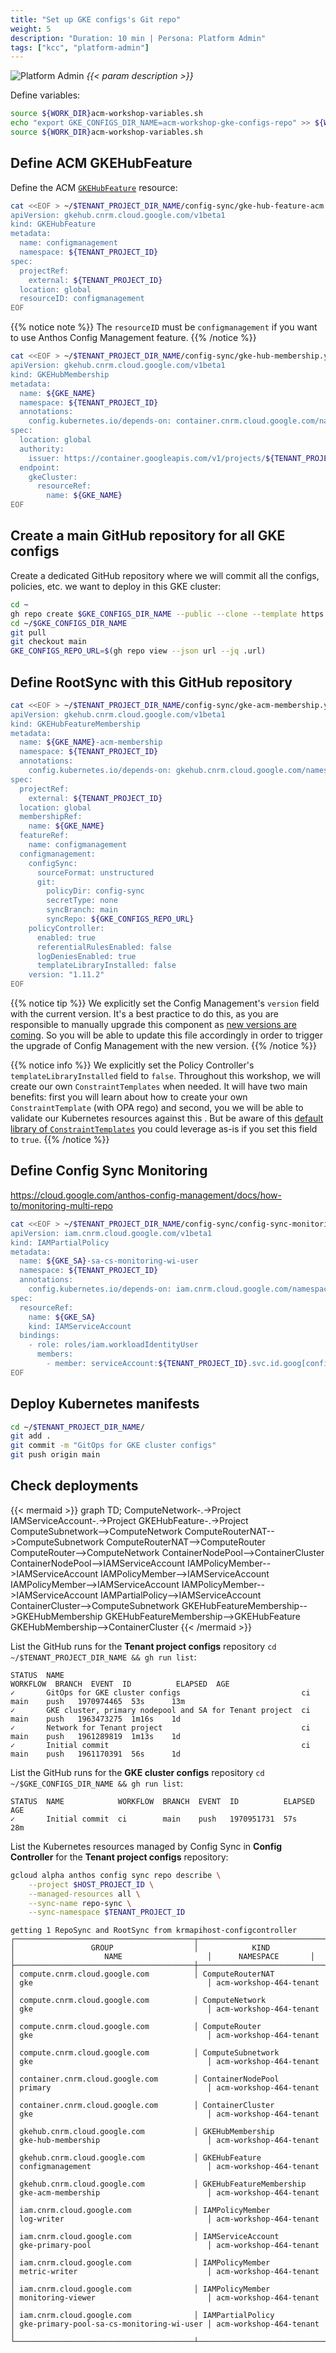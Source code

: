 ```yaml
---
title: "Set up GKE configs's Git repo"
weight: 5
description: "Duration: 10 min | Persona: Platform Admin"
tags: ["kcc", "platform-admin"]
---
```

![Platform Admin](/images/platform-admin.png)
_{{< param description >}}_

Define variables:
```Bash
source ${WORK_DIR}acm-workshop-variables.sh
echo "export GKE_CONFIGS_DIR_NAME=acm-workshop-gke-configs-repo" >> ${WORK_DIR}acm-workshop-variables.sh
source ${WORK_DIR}acm-workshop-variables.sh
```

## Define ACM GKEHubFeature

Define the ACM [`GKEHubFeature`](https://cloud.google.com/config-connector/docs/reference/resource-docs/gkehub/gkehubfeature) resource:
```Bash
cat <<EOF > ~/$TENANT_PROJECT_DIR_NAME/config-sync/gke-hub-feature-acm.yaml
apiVersion: gkehub.cnrm.cloud.google.com/v1beta1
kind: GKEHubFeature
metadata:
  name: configmanagement
  namespace: ${TENANT_PROJECT_ID}
spec:
  projectRef:
    external: ${TENANT_PROJECT_ID}
  location: global
  resourceID: configmanagement
EOF
```
{{% notice note %}}
The `resourceID` must be `configmanagement` if you want to use Anthos Config Management feature.
{{% /notice %}}

```Bash
cat <<EOF > ~/$TENANT_PROJECT_DIR_NAME/config-sync/gke-hub-membership.yaml
apiVersion: gkehub.cnrm.cloud.google.com/v1beta1
kind: GKEHubMembership
metadata:
  name: ${GKE_NAME}
  namespace: ${TENANT_PROJECT_ID}
  annotations:
    config.kubernetes.io/depends-on: container.cnrm.cloud.google.com/namespaces/${TENANT_PROJECT_ID}/ContainerCluster/${GKE_NAME}
spec:
  location: global
  authority:
    issuer: https://container.googleapis.com/v1/projects/${TENANT_PROJECT_ID}/locations/${GKE_LOCATION}/clusters/${GKE_NAME}
  endpoint:
    gkeCluster:
      resourceRef:
        name: ${GKE_NAME}
EOF
```

## Create a main GitHub repository for all GKE configs

Create a dedicated GitHub repository where we will commit all the configs, policies, etc. we want to deploy in this GKE cluster:
```Bash
cd ~
gh repo create $GKE_CONFIGS_DIR_NAME --public --clone --template https://github.com/mathieu-benoit/config-sync-template-repo
cd ~/$GKE_CONFIGS_DIR_NAME
git pull
git checkout main
GKE_CONFIGS_REPO_URL=$(gh repo view --json url --jq .url)
```

## Define RootSync with this GitHub repository 

```Bash
cat <<EOF > ~/$TENANT_PROJECT_DIR_NAME/config-sync/gke-acm-membership.yaml
apiVersion: gkehub.cnrm.cloud.google.com/v1beta1
kind: GKEHubFeatureMembership
metadata:
  name: ${GKE_NAME}-acm-membership
  namespace: ${TENANT_PROJECT_ID}
  annotations:
    config.kubernetes.io/depends-on: gkehub.cnrm.cloud.google.com/namespaces/${TENANT_PROJECT_ID}/GKEHubMembership/${GKE_NAME},gkehub.cnrm.cloud.google.com/namespaces/${TENANT_PROJECT_ID}/GKEHubFeature/configmanagement
spec:
  projectRef:
    external: ${TENANT_PROJECT_ID}
  location: global
  membershipRef:
    name: ${GKE_NAME}
  featureRef:
    name: configmanagement
  configmanagement:
    configSync:
      sourceFormat: unstructured
      git:
        policyDir: config-sync
        secretType: none
        syncBranch: main
        syncRepo: ${GKE_CONFIGS_REPO_URL}
    policyController:
      enabled: true
      referentialRulesEnabled: false
      logDeniesEnabled: true
      templateLibraryInstalled: false
    version: "1.11.2"
EOF
```
{{% notice tip %}}
We explicitly set the Config Management's `version` field with the current version. It's a best practice to do this, as you are responsible to manually upgrade this component as [new versions are coming](https://cloud.google.com/anthos-config-management/docs/release-notes). So you will be able to update this file accordingly in order to trigger the upgrade of Config Management with the new version.
{{% /notice %}}

{{% notice info %}}
We explicitly set the Policy Controller's `templateLibraryInstalled` field to `false`. Throughout this workshop, we will create our own `ConstraintTemplates` when needed. It will have two main benefits: first you will learn about how to create your own `ConstraintTemplate` (with OPA rego) and second, you we will be able to validate our Kubernetes resources against this . But be aware of this [default library of `ConstraintTemplates`](https://cloud.google.com/anthos-config-management/docs/reference/constraint-template-library) you could leverage as-is if you set this field to `true`.
{{% /notice %}}

## Define Config Sync Monitoring

https://cloud.google.com/anthos-config-management/docs/how-to/monitoring-multi-repo

```Bash
cat <<EOF > ~/$TENANT_PROJECT_DIR_NAME/config-sync/config-sync-monitoring-workload-identity-user.yaml
apiVersion: iam.cnrm.cloud.google.com/v1beta1
kind: IAMPartialPolicy
metadata:
  name: ${GKE_SA}-sa-cs-monitoring-wi-user
  namespace: ${TENANT_PROJECT_ID}
  annotations:
    config.kubernetes.io/depends-on: iam.cnrm.cloud.google.com/namespaces/${TENANT_PROJECT_ID}/IAMServiceAccount/${GKE_SA}
spec:
  resourceRef:
    name: ${GKE_SA}
    kind: IAMServiceAccount
  bindings:
    - role: roles/iam.workloadIdentityUser
      members:
        - member: serviceAccount:${TENANT_PROJECT_ID}.svc.id.goog[config-management-monitoring/default]
EOF
```

## Deploy Kubernetes manifests

```Bash
cd ~/$TENANT_PROJECT_DIR_NAME/
git add .
git commit -m "GitOps for GKE cluster configs"
git push origin main
```

## Check deployments

{{< mermaid >}}
graph TD;
  ComputeNetwork-.->Project
  IAMServiceAccount-.->Project
  GKEHubFeature-.->Project
  ComputeSubnetwork-->ComputeNetwork
  ComputeRouterNAT-->ComputeSubnetwork
  ComputeRouterNAT-->ComputeRouter
  ComputeRouter-->ComputeNetwork
  ContainerNodePool-->ContainerCluster
  ContainerNodePool-->IAMServiceAccount
  IAMPolicyMember-->IAMServiceAccount
  IAMPolicyMember-->IAMServiceAccount
  IAMPolicyMember-->IAMServiceAccount
  IAMPolicyMember-->IAMServiceAccount
  IAMPartialPolicy-->IAMServiceAccount
  ContainerCluster-->ComputeSubnetwork
  GKEHubFeatureMembership-->GKEHubMembership
  GKEHubFeatureMembership-->GKEHubFeature
  GKEHubMembership-->ContainerCluster
{{< /mermaid >}}

List the GitHub runs for the **Tenant project configs** repository `cd ~/$TENANT_PROJECT_DIR_NAME && gh run list`:
```Plaintext
STATUS  NAME                                                     WORKFLOW  BRANCH  EVENT  ID          ELAPSED  AGE
✓       GitOps for GKE cluster configs                           ci        main    push   1970974465  53s      13m
✓       GKE cluster, primary nodepool and SA for Tenant project  ci        main    push   1963473275  1m16s    1d
✓       Network for Tenant project                               ci        main    push   1961289819  1m13s    1d
✓       Initial commit                                           ci        main    push   1961170391  56s      1d
```

List the GitHub runs for the **GKE cluster configs** repository `cd ~/$GKE_CONFIGS_DIR_NAME && gh run list`:
```Plaintext
STATUS  NAME            WORKFLOW  BRANCH  EVENT  ID          ELAPSED  AGE
✓       Initial commit  ci        main    push   1970951731  57s      28m
```

List the Kubernetes resources managed by Config Sync in **Config Controller** for the **Tenant project configs** repository:
```Bash
gcloud alpha anthos config sync repo describe \
    --project $HOST_PROJECT_ID \
    --managed-resources all \
    --sync-name repo-sync \
    --sync-namespace $TENANT_PROJECT_ID
```
```Plaintext
getting 1 RepoSync and RootSync from krmapihost-configcontroller
┌────────────────────────────────────────┬────────────────────────────┬───────────────────────────────────────────┬──────────────────────┐
│                 GROUP                  │            KIND            │                    NAME                   │      NAMESPACE       │
├────────────────────────────────────────┼────────────────────────────┼───────────────────────────────────────────┼──────────────────────┤
│ compute.cnrm.cloud.google.com          │ ComputeRouterNAT           │ gke                                       │ acm-workshop-464-tenant │
│ compute.cnrm.cloud.google.com          │ ComputeNetwork             │ gke                                       │ acm-workshop-464-tenant │
│ compute.cnrm.cloud.google.com          │ ComputeRouter              │ gke                                       │ acm-workshop-464-tenant │
│ compute.cnrm.cloud.google.com          │ ComputeSubnetwork          │ gke                                       │ acm-workshop-464-tenant │
│ container.cnrm.cloud.google.com        │ ContainerNodePool          │ primary                                   │ acm-workshop-464-tenant │
│ container.cnrm.cloud.google.com        │ ContainerCluster           │ gke                                       │ acm-workshop-464-tenant │
│ gkehub.cnrm.cloud.google.com           │ GKEHubMembership           │ gke-hub-membership                        │ acm-workshop-464-tenant │
│ gkehub.cnrm.cloud.google.com           │ GKEHubFeature              │ configmanagement                          │ acm-workshop-464-tenant │
│ gkehub.cnrm.cloud.google.com           │ GKEHubFeatureMembership    │ gke-acm-membership                        │ acm-workshop-464-tenant │
│ iam.cnrm.cloud.google.com              │ IAMPolicyMember            │ log-writer                                │ acm-workshop-464-tenant │
│ iam.cnrm.cloud.google.com              │ IAMServiceAccount          │ gke-primary-pool                          │ acm-workshop-464-tenant │
│ iam.cnrm.cloud.google.com              │ IAMPolicyMember            │ metric-writer                             │ acm-workshop-464-tenant │
│ iam.cnrm.cloud.google.com              │ IAMPolicyMember            │ monitoring-viewer                         │ acm-workshop-464-tenant │
│ iam.cnrm.cloud.google.com              │ IAMPartialPolicy           │ gke-primary-pool-sa-cs-monitoring-wi-user │ acm-workshop-464-tenant │
└────────────────────────────────────────┴────────────────────────────┴───────────────────────────────────────────┴──────────────────────┘
```